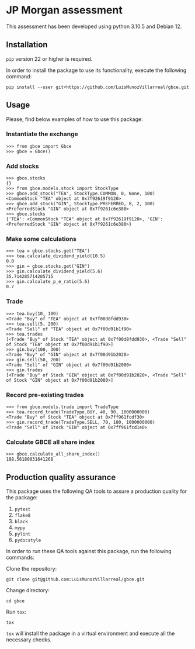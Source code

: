# JP Morgan assessment

This assessment has been developed using python 3.10.5 and Debian 12.

## Installation

`pip` version 22 or higher is required.

In order to install the package to use its functionality, execute the following
command:

    pip install --user git+https://github.com/LuisMunozVillarreal/gbce.git

## Usage

Please, find below examples of how to use this package:

### Instantiate the exchange

```
>>> from gbce import Gbce
>>> gbce = Gbce()
```

### Add stocks

```
>>> gbce.stocks
{}
>>> from gbce.models.stock import StockType
>>> gbce.add_stock("TEA", StockType.COMMON, 0, None, 100)
<CommonStock "TEA" object at 0x7f92619f9120>
>>> gbce.add_stock("GIN", StockType.PREFERRED, 8, 2, 100)
<PreferredStock "GIN" object at 0x7f9261c6e380>
>>> gbce.stocks
{'TEA': <CommonStock "TEA" object at 0x7f92619f9120>, 'GIN': <PreferredStock "GIN" object at 0x7f9261c6e380>}
```

### Make some calculations

```
>>> tea = gbce.stocks.get("TEA")
>>> tea.calculate_dividend_yield(10.5)
0.0
>>> gin = gbce.stocks.get("GIN")
>>> gin.calculate_dividend_yield(5.6)
35.714285714285715
>>> gin.calculate_p_e_ratio(5.6)
0.7
```

### Trade

```
>>> tea.buy(10, 100)
<Trade "Buy" of "TEA" object at 0x7f00d8fdd930>
>>> tea.sell(5, 200)
<Trade "Sell" of "TEA" object at 0x7f00d91b1f90>
>>> tea.trades
[<Trade "Buy" of Stock "TEA" object at 0x7f00d8fdd930>, <Trade "Sell" of Stock "TEA" object at 0x7f00d91b1f90>]
>>> gin.buy(100, 300)
<Trade "Buy" of "GIN" object at 0x7f00d91b2020>
>>> gin.sell(50, 200)
<Trade "Sell" of "GIN" object at 0x7f00d91b2080>
>>> gin.trades
[<Trade "Buy" of Stock "GIN" object at 0x7f00d91b2020>, <Trade "Sell" of Stock "GIN" object at 0x7f00d91b2080>]
```

### Record pre-existing trades

```
>>> from gbce.models.trade import TradeType
>>> tea.record_trade(TradeType.BUY, 40, 90, 1000000000)
<Trade "Buy" of Stock "TEA" object at 0x7ff961fcdf30>
>>> gin.record_trade(TradeType.SELL, 70, 180, 1000000000)
<Trade "Sell" of Stock "GIN" object at 0x7ff961fcd1e0>
```

### Calculate GBCE all share index

```
>>> gbce.calculate_all_share_index()
188.56180831641268
```

## Production quality assurance

This package uses the following QA tools to assure a production quality for the
package:
1. `pytest`
1. `flake8`
1. `black`
1. `mypy`
1. `pylint`
1. `pydocstyle`

In order to run these QA tools against this package, run the following
commands:

Clone the repository:

    git clone git@github.com:LuisMunozVillarreal/gbce.git

Change directory:

    cd gbce
    
Run `tox`:

    tox

`tox` will install the package in a virtual environment and execute all the
necessary checks.

